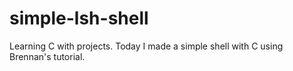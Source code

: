 # simple-lsh-shell
Learning C with projects. Today I made a simple shell with C using Brennan's tutorial.
